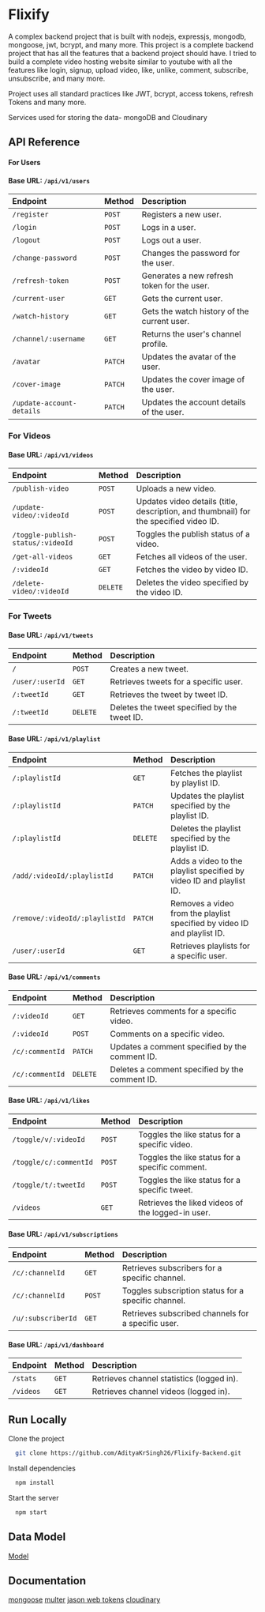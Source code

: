 # Flixify
A complex backend project that is built with nodejs, expressjs, mongodb, mongoose, jwt, bcrypt, and many more. This project is a complete backend project that has all the features that a backend project should have. I tried to build a complete video hosting website similar to youtube with all the features like login, signup, upload video, like, unlike, comment, subscribe, unsubscribe, and many more.

Project uses all standard practices like JWT, bcrypt, access tokens, refresh Tokens and many more.

Services used for storing the data- mongoDB and Cloudinary




## API Reference

#### For Users

#### Base URL: `/api/v1/users`

| Endpoint               | Method | Description                                |
| :--------------------- | :----- | :----------------------------------------- |
| `/register`            | `POST` | Registers a new user.                      |
| `/login`               | `POST` | Logs in a user.                            |
| `/logout`              | `POST` | Logs out a user.                           |
| `/change-password`     | `POST` | Changes the password for the user.         |
| `/refresh-token`       | `POST` | Generates a new refresh token for the user.|
| `/current-user`        | `GET`  | Gets the current user.                     |
| `/watch-history`       | `GET`  | Gets the watch history of the current user.|
| `/channel/:username`   | `GET`  | Returns the user's channel profile.        |
| `/avatar`              | `PATCH`| Updates the avatar of the user.            |
| `/cover-image`         | `PATCH`| Updates the cover image of the user.       |
| `/update-account-details` | `PATCH`| Updates the account details of the user.   |


### For Videos

#### Base URL: `/api/v1/videos`

| Endpoint                           | Method   | Description                                       |
| :--------------------------------- | :------- | :------------------------------------------------ |
| `/publish-video`                   | `POST`   | Uploads a new video.                             |
| `/update-video/:videoId`           | `POST`   | Updates video details (title, description, and thumbnail) for the specified video ID. |
| `/toggle-publish-status/:videoId`  | `POST`   | Toggles the publish status of a video.           |
| `/get-all-videos`                  | `GET`    | Fetches all videos of the user.                  |
| `/:videoId`                        | `GET`    | Fetches the video by video ID.                   |
| `/delete-video/:videoId`           | `DELETE` | Deletes the video specified by the video ID.     |


### For Tweets

#### Base URL: `/api/v1/tweets`

| Endpoint              | Method   | Description                            |
| :-------------------- | :------- | :------------------------------------- |
| `/`                   | `POST`   | Creates a new tweet.                   |
| `/user/:userId`       | `GET`    | Retrieves tweets for a specific user. |
| `/:tweetId`           | `GET`    | Retrieves the tweet by tweet ID.       |
| `/:tweetId`           | `DELETE` | Deletes the tweet specified by the tweet ID. |


#### Base URL: `/api/v1/playlist`

| Endpoint                          | Method   | Description                                          |
| :-------------------------------- | :------- | :--------------------------------------------------- |
| `/:playlistId`                    | `GET`    | Fetches the playlist by playlist ID.                 |
| `/:playlistId`                    | `PATCH`  | Updates the playlist specified by the playlist ID.   |
| `/:playlistId`                    | `DELETE` | Deletes the playlist specified by the playlist ID.   |
| `/add/:videoId/:playlistId`       | `PATCH`  | Adds a video to the playlist specified by video ID and playlist ID. |
| `/remove/:videoId/:playlistId`    | `PATCH`  | Removes a video from the playlist specified by video ID and playlist ID. |
| `/user/:userId`                   | `GET`    | Retrieves playlists for a specific user.             |


#### Base URL: `/api/v1/comments`

| Endpoint              | Method   | Description                              |
| :-------------------- | :------- | :--------------------------------------- |
| `/:videoId`           | `GET`    | Retrieves comments for a specific video. |
| `/:videoId`           | `POST`   | Comments on a specific video.            |
| `/c/:commentId`       | `PATCH`  | Updates a comment specified by the comment ID. |
| `/c/:commentId`       | `DELETE` | Deletes a comment specified by the comment ID. |


#### Base URL: `/api/v1/likes`

| Endpoint                        | Method | Description                                          |
| :------------------------------ | :----- | :--------------------------------------------------- |
| `/toggle/v/:videoId`            | `POST` | Toggles the like status for a specific video.       |
| `/toggle/c/:commentId`          | `POST` | Toggles the like status for a specific comment.     |
| `/toggle/t/:tweetId`            | `POST` | Toggles the like status for a specific tweet.       |
| `/videos`                       | `GET`  | Retrieves the liked videos of the logged-in user.   |


#### Base URL: `/api/v1/subscriptions`

| Endpoint                  | Method | Description                                            |
| :------------------------ | :----- | :----------------------------------------------------- |
| `/c/:channelId`           | `GET`  | Retrieves subscribers for a specific channel.         |
| `/c/:channelId`           | `POST` | Toggles subscription status for a specific channel.   |
| `/u/:subscriberId`        | `GET`  | Retrieves subscribed channels for a specific user.    |


#### Base URL: `/api/v1/dashboard`

| Endpoint      | Method | Description                                |
| :------------ | :----- | :----------------------------------------- |
| `/stats`      | `GET`  | Retrieves channel statistics (logged in). |
| `/videos`     | `GET`  | Retrieves channel videos (logged in).     |


## Run Locally

Clone the project

```bash
  git clone https://github.com/AdityaKrSingh26/Flixify-Backend.git
```

Install dependencies

```bash
  npm install
```

Start the server

```bash
  npm start
```

## Data Model
[Model](https://app.eraser.io/workspace/YtPqZ1VogxGy1jzIDkzj)


## Documentation

[mongoose](https://mongoosejs.com/docs/guide.html)
[multer](https://www.npmjs.com/package/multer)
[jason web tokens](https://www.npmjs.com/package/jsonwebtoken)
[cloudinary](https://cloudinary.com/documentation/node_integration)

